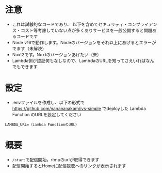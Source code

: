 # 注意
- これは試験的なコードであり、 以下を含めてセキュリティ・コンプライアンス・コスト等考慮していない点が多くありサービスを一般公開すると問題あるコードです
- Node v16で動作します。Nodeのバージョンをそれ以上にあげるとエラーがでます（未解決）
- Nuxt2です。Nuxtのバージョンあげたい（未）
- Lambda側が認証何もなしなので、LambdaのURLを知ってさえいればなんでもできます

# 設定
- .envファイルを作成し、以下の形式で https://github.com/nanananakam/ivs-simple でdeployした Lambda Function のURLを設定してください
```
LAMBDA_URL=（Lambda FunctionのURL）
```

# 概要
- `/start`で配信開始。rtmpのurlが取得できます
- 配信開始するとHomeに配信視聴へのリンクが表示されます



